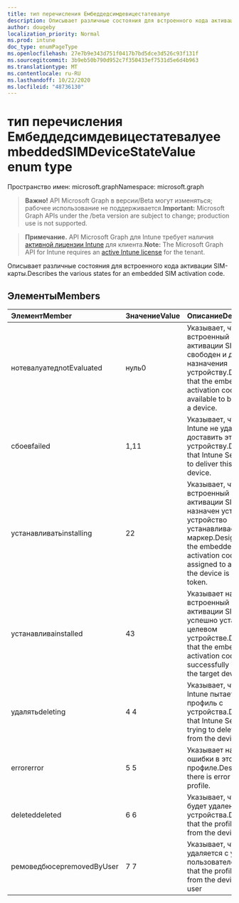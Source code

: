 ```yaml
---
title: тип перечисления Ембеддедсимдевицестатевалуе
description: Описывает различные состояния для встроенного кода активации SIM-карты.
author: dougeby
localization_priority: Normal
ms.prod: intune
doc_type: enumPageType
ms.openlocfilehash: 27e7b9e343d751f0417b7bd5dce3d526c93f131f
ms.sourcegitcommit: 3b9eb50b790d952c7f350433ef7531d5e6d4b963
ms.translationtype: MT
ms.contentlocale: ru-RU
ms.lasthandoff: 10/22/2020
ms.locfileid: "48736130"
---
```

# <a name="embeddedsimdevicestatevalue-enum-type"></a><span data-ttu-id="cc40b-103">тип перечисления Ембеддедсимдевицестатевалуе</span><span class="sxs-lookup"><span data-stu-id="cc40b-103">embeddedSIMDeviceStateValue enum type</span></span>

<span data-ttu-id="cc40b-104">Пространство имен: microsoft.graph</span><span class="sxs-lookup"><span data-stu-id="cc40b-104">Namespace: microsoft.graph</span></span>

> <span data-ttu-id="cc40b-105">**Важно!** API Microsoft Graph в версии/Beta могут изменяться; рабочее использование не поддерживается.</span><span class="sxs-lookup"><span data-stu-id="cc40b-105">**Important:** Microsoft Graph APIs under the /beta version are subject to change; production use is not supported.</span></span>

> <span data-ttu-id="cc40b-106">**Примечание.** API Microsoft Graph для Intune требует наличия [активной лицензии Intune](https://go.microsoft.com/fwlink/?linkid=839381) для клиента.</span><span class="sxs-lookup"><span data-stu-id="cc40b-106">**Note:** The Microsoft Graph API for Intune requires an [active Intune license](https://go.microsoft.com/fwlink/?linkid=839381) for the tenant.</span></span>

<span data-ttu-id="cc40b-107">Описывает различные состояния для встроенного кода активации SIM-карты.</span><span class="sxs-lookup"><span data-stu-id="cc40b-107">Describes the various states for an embedded SIM activation code.</span></span>

## <a name="members"></a><span data-ttu-id="cc40b-108">Элементы</span><span class="sxs-lookup"><span data-stu-id="cc40b-108">Members</span></span>
|<span data-ttu-id="cc40b-109">Элемент</span><span class="sxs-lookup"><span data-stu-id="cc40b-109">Member</span></span>|<span data-ttu-id="cc40b-110">Значение</span><span class="sxs-lookup"><span data-stu-id="cc40b-110">Value</span></span>|<span data-ttu-id="cc40b-111">Описание</span><span class="sxs-lookup"><span data-stu-id="cc40b-111">Description</span></span>|
|:---|:---|:---|
|<span data-ttu-id="cc40b-112">нотевалуатед</span><span class="sxs-lookup"><span data-stu-id="cc40b-112">notEvaluated</span></span>|<span data-ttu-id="cc40b-113">нуль</span><span class="sxs-lookup"><span data-stu-id="cc40b-113">0</span></span>|<span data-ttu-id="cc40b-114">Указывает, что встроенный код активации SIM-карты свободен и доступен для назначения устройству.</span><span class="sxs-lookup"><span data-stu-id="cc40b-114">Designates that the embedded SIM activation code is free and available to be assigned to a device.</span></span>|
|<span data-ttu-id="cc40b-115">сбоев</span><span class="sxs-lookup"><span data-stu-id="cc40b-115">failed</span></span>|<span data-ttu-id="cc40b-116">1,1</span><span class="sxs-lookup"><span data-stu-id="cc40b-116">1</span></span>|<span data-ttu-id="cc40b-117">Указывает, что службе Intune не удалось доставить этот профиль устройству.</span><span class="sxs-lookup"><span data-stu-id="cc40b-117">Designates that Intune Service failed to deliver this profile to a device.</span></span>|
|<span data-ttu-id="cc40b-118">устанавливать</span><span class="sxs-lookup"><span data-stu-id="cc40b-118">installing</span></span>|<span data-ttu-id="cc40b-119">2</span><span class="sxs-lookup"><span data-stu-id="cc40b-119">2</span></span>|<span data-ttu-id="cc40b-120">Указывает, что встроенный код активации SIM-карты назначен устройству, и устройство устанавливает маркер.</span><span class="sxs-lookup"><span data-stu-id="cc40b-120">Designates that the embedded SIM activation code has been assigned to a device and the device is installing the token.</span></span>|
|<span data-ttu-id="cc40b-121">устанавлива</span><span class="sxs-lookup"><span data-stu-id="cc40b-121">installed</span></span>|<span data-ttu-id="cc40b-122">4</span><span class="sxs-lookup"><span data-stu-id="cc40b-122">3</span></span>|<span data-ttu-id="cc40b-123">Указывает на то, что встроенный код активации SIM-карты успешно установлен на целевом устройстве.</span><span class="sxs-lookup"><span data-stu-id="cc40b-123">Designates that the embedded SIM activation code has been successfully installed on the target device.</span></span>|
|<span data-ttu-id="cc40b-124">удалять</span><span class="sxs-lookup"><span data-stu-id="cc40b-124">deleting</span></span>|<span data-ttu-id="cc40b-125">4 </span><span class="sxs-lookup"><span data-stu-id="cc40b-125">4</span></span>|<span data-ttu-id="cc40b-126">Указывает, что служба Intune пытается удалить профиль с устройства.</span><span class="sxs-lookup"><span data-stu-id="cc40b-126">Designates that Intune Service is trying to delete the profile from the device.</span></span>|
|<span data-ttu-id="cc40b-127">error</span><span class="sxs-lookup"><span data-stu-id="cc40b-127">error</span></span>|<span data-ttu-id="cc40b-128">5 </span><span class="sxs-lookup"><span data-stu-id="cc40b-128">5</span></span>|<span data-ttu-id="cc40b-129">Указывает на наличие ошибки в этом профиле.</span><span class="sxs-lookup"><span data-stu-id="cc40b-129">Designates that there is error with this profile.</span></span>|
|<span data-ttu-id="cc40b-130">deleted</span><span class="sxs-lookup"><span data-stu-id="cc40b-130">deleted</span></span>|<span data-ttu-id="cc40b-131">6 </span><span class="sxs-lookup"><span data-stu-id="cc40b-131">6</span></span>|<span data-ttu-id="cc40b-132">Указывает, что профиль будет удален с устройства.</span><span class="sxs-lookup"><span data-stu-id="cc40b-132">Designates that the profile is deleted from the device.</span></span>|
|<span data-ttu-id="cc40b-133">ремоведбюсер</span><span class="sxs-lookup"><span data-stu-id="cc40b-133">removedByUser</span></span>|<span data-ttu-id="cc40b-134">7 </span><span class="sxs-lookup"><span data-stu-id="cc40b-134">7</span></span>|<span data-ttu-id="cc40b-135">Указывает, что профиль удаляется с устройства пользователем</span><span class="sxs-lookup"><span data-stu-id="cc40b-135">Designates that the profile is removed from the device by the user</span></span>|





